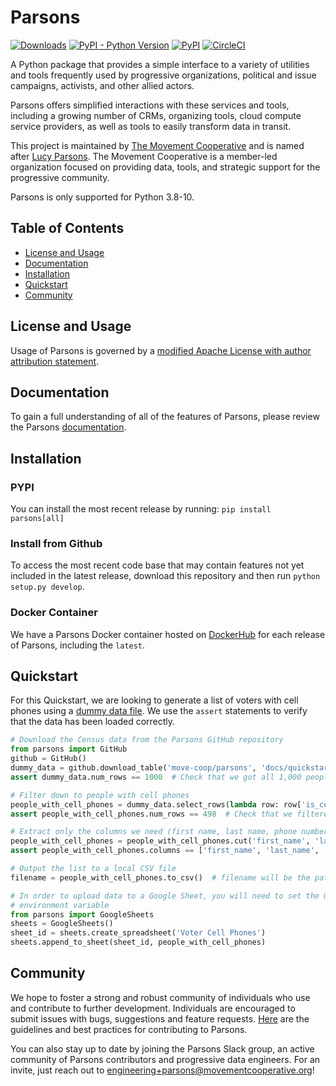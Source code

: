 # Parsons
[![Downloads](https://pepy.tech/badge/parsons)](https://pepy.tech/project/parsons)
[![PyPI - Python Version](https://img.shields.io/pypi/pyversions/parsons)](https://pypi.org/project/parsons/)
[![PyPI](https://img.shields.io/pypi/v/parsons?color=blue)](https://pypi.org/project/parsons/)
[![CircleCI](https://circleci.com/gh/move-coop/parsons/tree/main.svg?style=shield)](https://circleci.com/gh/move-coop/parsons/tree/main)

A Python package that provides a simple interface to a variety of utilities and tools frequently used by progressive organizations, political and issue campaigns, activists, and other allied actors.

Parsons offers simplified interactions with these services and tools, including a growing number of CRMs, organizing tools, cloud compute service providers, as well as tools to easily transform data in transit.

This project is maintained by [The Movement Cooperative](https://movementcooperative.org/) and is named after [Lucy Parsons](https://en.wikipedia.org/wiki/Lucy_Parsons). The Movement Cooperative is a member-led organization focused on providing data, tools, and strategic support for the progressive community.

Parsons is only supported for Python 3.8-10.

## Table of Contents
- [License and Usage](#license-and-usage)
- [Documentation](#documentation)
- [Installation](#installation)
- [Quickstart](#quickstart)
- [Community](#community) 

## License and Usage
Usage of Parsons is governed by a [modified Apache License with author attribution statement](https://github.com/move-coop/parsons/blob/main/LICENSE.md).

## Documentation
To gain a full understanding of all of the features of Parsons, please review the Parsons [documentation](https://move-coop.github.io/parsons/html/index.html).

## Installation


### PYPI
You can install the most recent release by running: `pip install parsons[all]`


### Install from Github

To access the most recent code base that may contain features not yet included in the latest release, download this repository and then run `python setup.py develop`.

### Docker Container
We have a Parsons Docker container hosted on [DockerHub](https://hub.docker.com/r/movementcooperative/parsons) for each release of Parsons, including the `latest`.

## Quickstart

For this Quickstart, we are looking to generate a list of voters with cell phones using a [dummy data file](docs/quickstart.csv). We use the `assert` statements to verify that the data has been loaded correctly.

```python
# Download the Census data from the Parsons GitHub repository
from parsons import GitHub
github = GitHub()
dummy_data = github.download_table('move-coop/parsons', 'docs/quickstart.csv')
assert dummy_data.num_rows == 1000  # Check that we got all 1,000 people

# Filter down to people with cell phones
people_with_cell_phones = dummy_data.select_rows(lambda row: row['is_cell'] == 'true')
assert people_with_cell_phones.num_rows == 498  # Check that we filtered down to our 498 people

# Extract only the columns we need (first name, last name, phone number)
people_with_cell_phones = people_with_cell_phones.cut('first_name', 'last_name', 'phone_number')
assert people_with_cell_phones.columns == ['first_name', 'last_name', 'phone_number'] # Check columns

# Output the list to a local CSV file
filename = people_with_cell_phones.to_csv()  # filename will be the path to the local CSV file

# In order to upload data to a Google Sheet, you will need to set the GOOGLE_DRIVE_CREDENTIALS
# environment variable
from parsons import GoogleSheets
sheets = GoogleSheets()
sheet_id = sheets.create_spreadsheet('Voter Cell Phones')
sheets.append_to_sheet(sheet_id, people_with_cell_phones)
```

## Community
We hope to foster a strong and robust community of individuals who use and contribute to further development. Individuals are encouraged to submit issues with bugs, suggestions and feature requests. [Here](https://github.com/move-coop/parsons/blob/main/CONTRIBUTING.md) are the guidelines and best practices for contributing to Parsons.

You can also stay up to date by joining the Parsons Slack group, an active community of Parsons contributors and progressive data engineers. For an invite, just reach out to engineering+parsons@movementcooperative.org!
